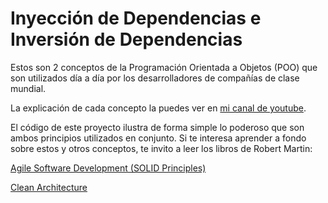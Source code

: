 # Inyección de Dependencias e Inversión de Dependencias

Estos son 2 conceptos de la Programación Orientada a Objetos (POO) que son utilizados día a día por los desarrolladores de compañías de clase mundial.

La explicación de cada concepto la puedes ver en [mi canal de youtube](https://youtu.be/oYcwFFmNVOQ).

El código de este proyecto ilustra de forma simple lo poderoso que son ambos principios utilizados en conjunto.
Si te interesa aprender a fondo sobre estos y otros conceptos, te invito a leer los libros de Robert Martin:

[Agile Software Development (SOLID Principles)](https://www.amazon.com/Software-Development-Principles-Patterns-Practices/dp/0135974445/ref=sr_1_7?dchild=1&keywords=agile+software+martin&qid=1607889131&sr=8-7)

[Clean Architecture](https://www.amazon.com/Clean-Architecture-Craftsmans-Software-Structure/dp/0134494164/ref=sr_1_1?dchild=1&keywords=clean+architecture&qid=1607889072&sr=8-1) 